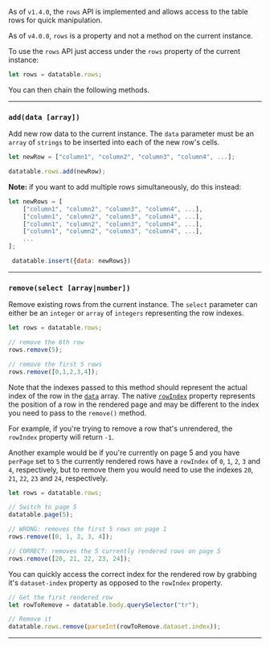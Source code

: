 As of `v1.4.0`, the `rows` API is implemented and allows access to the table rows for quick manipulation.

As of `v4.0.0`, `rows` is a property and not a method on the current instance.

To use the `rows` API just access under the `rows` property of the current instance:

```javascript
let rows = datatable.rows;
```

You can then chain the following methods.

---

### `add(data [array])`

Add new row data to the current instance. The `data` parameter must be an `array` of `strings` to be inserted into each of the new row's cells.

```javascript
let newRow = ["column1", "column2", "column3", "column4", ...];

datatable.rows.add(newRow);

```

**Note:** if you want to add multiple rows simultaneously, do this instead:

```javascript
let newRows = [
    ["column1", "column2", "column3", "column4", ...],
    ["column1", "column2", "column3", "column4", ...],
    ["column1", "column2", "column3", "column4", ...],
    ["column1", "column2", "column3", "column4", ...],
    ...
];

 datatable.insert({data: newRows})
 ```

---

### `remove(select [array|number])`

Remove existing rows from the current instance. The `select` parameter can either be an `integer` or `array` of `integers` representing the row indexes.

```javascript
let rows = datatable.rows;

// remove the 6th row
rows.remove(5);

// remove the first 5 rows
rows.remove([0,1,2,3,4]);

```

Note that the indexes passed to this method should represent the actual index of the row in the [`data`](API#data) array. The native [`rowIndex`](https://developer.mozilla.org/en-US/docs/Web/API/HTMLTableRowElement/rowIndex) property represents the position of a row in the rendered page and may be different to the index you need to pass to the `remove()` method.

For example, if you're trying to remove a row that's unrendered, the `rowIndex` property will return `-1`.

Another example would be if you're currently on page 5 and you have `perPage` set to `5` the currently rendered rows have a `rowIndex` of `0`, `1`, `2`, `3` and `4`, respectively, but to remove them you would need to use the indexes `20`, `21`, `22`, `23` and `24`, respectively.

```javascript
let rows = datatable.rows;

// Switch to page 5
datatable.page(5);

// WRONG: removes the first 5 rows on page 1
rows.remove([0, 1, 2, 3, 4]);

// CORRECT: removes the 5 currently rendered rows on page 5
rows.remove([20, 21, 22, 23, 24]);
```

You can quickly access the correct index for the rendered row by grabbing it's `dataset-index` property as opposed to the `rowIndex` property.

```javascript
// Get the first rendered row
let rowToRemove = datatable.body.querySelector("tr");

// Remove it
datatable.rows.remove(parseInt(rowToRemove.dataset.index));

```

---

